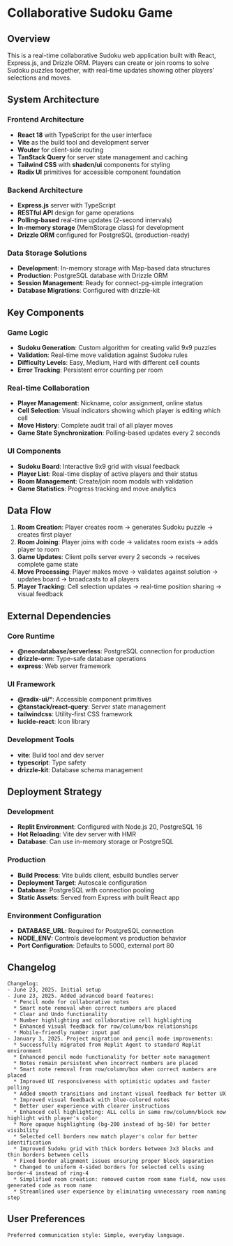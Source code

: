 # Collaborative Sudoku Game

## Overview

This is a real-time collaborative Sudoku web application built with React, Express.js, and Drizzle ORM. Players can create or join rooms to solve Sudoku puzzles together, with real-time updates showing other players' selections and moves.

## System Architecture

### Frontend Architecture
- **React 18** with TypeScript for the user interface
- **Vite** as the build tool and development server
- **Wouter** for client-side routing
- **TanStack Query** for server state management and caching
- **Tailwind CSS** with **shadcn/ui** components for styling
- **Radix UI** primitives for accessible component foundation

### Backend Architecture
- **Express.js** server with TypeScript
- **RESTful API** design for game operations
- **Polling-based** real-time updates (2-second intervals)
- **In-memory storage** (MemStorage class) for development
- **Drizzle ORM** configured for PostgreSQL (production-ready)

### Data Storage Solutions
- **Development**: In-memory storage with Map-based data structures
- **Production**: PostgreSQL database with Drizzle ORM
- **Session Management**: Ready for connect-pg-simple integration
- **Database Migrations**: Configured with drizzle-kit

## Key Components

### Game Logic
- **Sudoku Generation**: Custom algorithm for creating valid 9x9 puzzles
- **Validation**: Real-time move validation against Sudoku rules
- **Difficulty Levels**: Easy, Medium, Hard with different cell counts
- **Error Tracking**: Persistent error counting per room

### Real-time Collaboration
- **Player Management**: Nickname, color assignment, online status
- **Cell Selection**: Visual indicators showing which player is editing which cell
- **Move History**: Complete audit trail of all player moves
- **Game State Synchronization**: Polling-based updates every 2 seconds

### UI Components
- **Sudoku Board**: Interactive 9x9 grid with visual feedback
- **Player List**: Real-time display of active players and their status
- **Room Management**: Create/join room modals with validation
- **Game Statistics**: Progress tracking and move analytics

## Data Flow

1. **Room Creation**: Player creates room → generates Sudoku puzzle → creates first player
2. **Room Joining**: Player joins with code → validates room exists → adds player to room
3. **Game Updates**: Client polls server every 2 seconds → receives complete game state
4. **Move Processing**: Player makes move → validates against solution → updates board → broadcasts to all players
5. **Player Tracking**: Cell selection updates → real-time position sharing → visual feedback

## External Dependencies

### Core Runtime
- **@neondatabase/serverless**: PostgreSQL connection for production
- **drizzle-orm**: Type-safe database operations
- **express**: Web server framework

### UI Framework
- **@radix-ui/***: Accessible component primitives
- **@tanstack/react-query**: Server state management
- **tailwindcss**: Utility-first CSS framework
- **lucide-react**: Icon library

### Development Tools
- **vite**: Build tool and dev server
- **typescript**: Type safety
- **drizzle-kit**: Database schema management

## Deployment Strategy

### Development
- **Replit Environment**: Configured with Node.js 20, PostgreSQL 16
- **Hot Reloading**: Vite dev server with HMR
- **Database**: Can use in-memory storage or PostgreSQL

### Production
- **Build Process**: Vite builds client, esbuild bundles server
- **Deployment Target**: Autoscale configuration
- **Database**: PostgreSQL with connection pooling
- **Static Assets**: Served from Express with built React app

### Environment Configuration
- **DATABASE_URL**: Required for PostgreSQL connection
- **NODE_ENV**: Controls development vs production behavior
- **Port Configuration**: Defaults to 5000, external port 80

## Changelog

```
Changelog:
- June 23, 2025. Initial setup
- June 23, 2025. Added advanced board features:
  * Pencil mode for collaborative notes
  * Smart note removal when correct numbers are placed
  * Clear and Undo functionality
  * Number highlighting and collaborative cell highlighting
  * Enhanced visual feedback for row/column/box relationships
  * Mobile-friendly number input pad
- January 3, 2025. Project migration and pencil mode improvements:
  * Successfully migrated from Replit Agent to standard Replit environment
  * Enhanced pencil mode functionality for better note management
  * Notes remain persistent when incorrect numbers are placed
  * Smart note removal from row/column/box when correct numbers are placed
  * Improved UI responsiveness with optimistic updates and faster polling
  * Added smooth transitions and instant visual feedback for better UX
  * Improved visual feedback with blue-colored notes
  * Better user experience with clearer instructions
  * Enhanced cell highlighting: ALL cells in same row/column/block now highlight with player's color
  * More opaque highlighting (bg-200 instead of bg-50) for better visibility
  * Selected cell borders now match player's color for better identification
  * Improved Sudoku grid with thick borders between 3x3 blocks and thin borders between cells
  * Fixed border alignment issues ensuring proper block separation
  * Changed to uniform 4-sided borders for selected cells using border-4 instead of ring-4
  * Simplified room creation: removed custom room name field, now uses generated code as room name
  * Streamlined user experience by eliminating unnecessary room naming step
```

## User Preferences

```
Preferred communication style: Simple, everyday language.
```